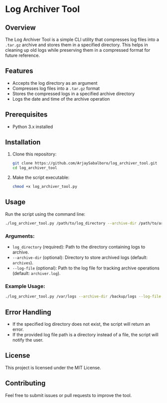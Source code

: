 # Log Archiver Tool

## Overview
The Log Archiver Tool is a simple CLI utility that compresses log files into a `.tar.gz` archive and stores them in a specified directory. This helps in cleaning up old logs while preserving them in a compressed format for future reference.

## Features
- Accepts the log directory as an argument
- Compresses log files into a `.tar.gz` format
- Stores the compressed logs in a specified archive directory
- Logs the date and time of the archive operation

## Prerequisites
- Python 3.x installed

## Installation
1. Clone this repository:
   ```bash
   git clone https://github.com/ArjaySabalboro/log_archiver_tool.git
   cd log_archiver_tool
   ```
2. Make the script executable:
   ```bash
   chmod +x log_archiver_tool.py
   ```

## Usage
Run the script using the command line:
```bash
./log_archiver_tool.py /path/to/log_directory --archive-dir /path/to/archive_directory --log-file /path/to/log_file.log
```

### Arguments:
- `log_directory` (required): Path to the directory containing logs to archive.
- `--archive-dir` (optional): Directory to store archived logs (default: `archives`).
- `--log-file` (optional): Path to the log file for tracking archive operations (default: `archiver.log`).

### Example Usage:
```bash
./log_archiver_tool.py /var/logs --archive-dir /backup/logs --log-file /var/logs/archiver.log
```

## Error Handling
- If the specified log directory does not exist, the script will return an error.
- If the provided log file path is a directory instead of a file, the script will notify the user.

## License
This project is licensed under the MIT License.

## Contributing
Feel free to submit issues or pull requests to improve the tool.

